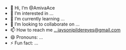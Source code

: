 - 👋 Hi, I’m @AmivaAce
- 👀 I’m interested in ...
- 🌱 I’m currently learning ...
- 💞️ I’m looking to collaborate on ...
- 📫 How to reach me ...jaysonipildereyes@gmail.com
- 😄 Pronouns: ...
- ⚡ Fun fact: ...

<!---
OnefairAce/OnefairAce is a ✨ special ✨ repository because its `README.md` (this file) appears on your GitHub profile.
You can click the Preview link to take a look at your changes.
--->

